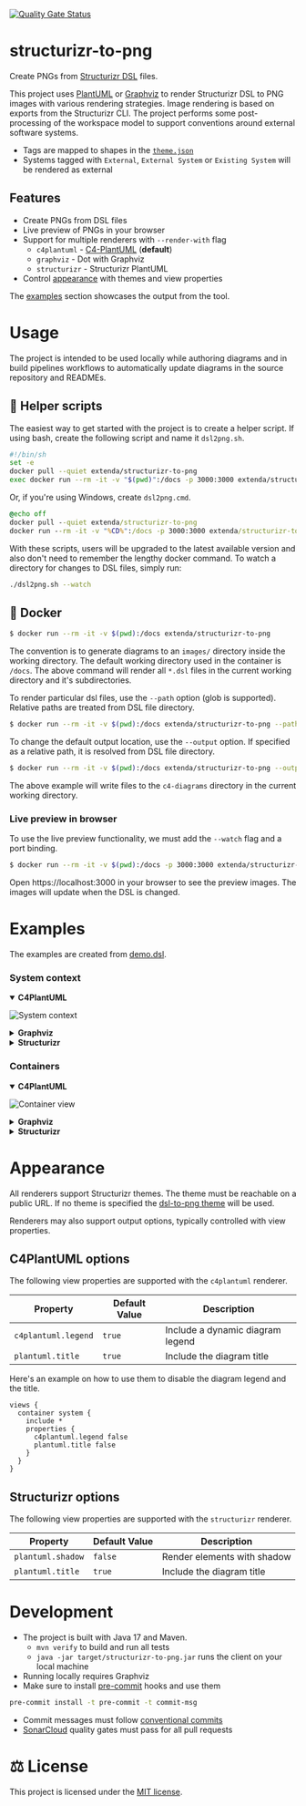 [![Quality Gate Status](https://sonarcloud.io/api/project_badges/measure?project=extenda_structurizr-to-png&metric=alert_status)](https://sonarcloud.io/summary/new_code?id=extenda_structurizr-to-png)

# structurizr-to-png

Create PNGs from [Structurizr DSL](https://github.com/structurizr/dsl#readme) files.

This project uses [PlantUML](https://plantuml.com) or [Graphviz](https://graphviz.org) to render Structurizr DSL to PNG
images with various rendering strategies. Image rendering is based on exports from the Structurizr CLI. The project
performs some post-processing of the workspace model to support conventions around external software systems.

  * Tags are mapped to shapes in the [`theme.json`](./src/main/resources/themes/theme.json)
  * Systems tagged with `External`, `External System` or `Existing System` will be rendered as external

## Features

  * Create PNGs from DSL files
  * Live preview of PNGs in your browser
  * Support for multiple renderers with `--render-with` flag
    * `c4plantuml` - [C4-PlantUML](https://github.com/plantuml-stdlib/C4-PlantUML) (**default**)
    * `graphviz` - Dot with Graphviz
    * `structurizr` - Structurizr PlantUML
  * Control [appearance](#appearance) with themes and view properties

The [examples](#examples) section showcases the output from the tool.

# Usage

The project is intended to be used locally while authoring diagrams and in build pipelines workflows to automatically
update diagrams in the source repository and READMEs.

## :rocket: Helper scripts

The easiest way to get started with the project is to create a helper script. If using bash, create the following script
and name it `dsl2png.sh`.

```bash
#!/bin/sh
set -e
docker pull --quiet extenda/structurizr-to-png
exec docker run --rm -it -v "$(pwd)":/docs -p 3000:3000 extenda/structurizr-to-png "$@"
```

Or, if you're using Windows, create `dsl2png.cmd`.

```cmd
@echo off
docker pull --quiet extenda/structurizr-to-png
docker run --rm -it -v "%CD%":/docs -p 3000:3000 extenda/structurizr-to-png %*
```

With these scripts, users will be upgraded to the latest available version and also don't need to remember the lengthy
docker command. To watch a directory for changes to DSL files, simply run:

```bash
./dsl2png.sh --watch
```

## :whale: Docker

```bash
$ docker run --rm -it -v $(pwd):/docs extenda/structurizr-to-png
```

The convention is to generate diagrams to an `images/` directory inside the working directory. The default working
directory used in the container is `/docs`. The above command will render all `*.dsl` files in the current working
directory and it's subdirectories.

To render particular dsl files, use the `--path` option (glob is supported). Relative paths are treated from DSL file directory.

```bash
$ docker run --rm -it -v $(pwd):/docs extenda/structurizr-to-png --path workspace.ecd.dsl
```

To change the default output location, use the `--output` option. If specified as a relative path, it is resolved from
DSL file directory.

```bash
$ docker run --rm -it -v $(pwd):/docs extenda/structurizr-to-png --output c4-diagrams
```

The above example will write files to the `c4-diagrams` directory in the current working directory.

### Live preview in browser

To use the live preview functionality, we must add the `--watch` flag and a port binding.

```bash
$ docker run --rm -it -v $(pwd):/docs -p 3000:3000 extenda/structurizr-to-png --watch
```

Open https://localhost:3000 in your browser to see the preview images. The images will update when the DSL is changed.

# Examples

The examples are created from [demo.dsl](demo.dsl).

### System context

<details open>
<summary><b>C4PlantUML</b></summary>

![System context](images/c4plantuml/structurizr-PriceTracker-SystemContext.png)
</details>

<details>
<summary><b>Graphviz</b></summary>

![System context](images/graphviz/structurizr-PriceTracker-SystemContext.png)
</details>

<details>
<summary><b>Structurizr</b></summary>

![System context](images/structurizr/structurizr-PriceTracker-SystemContext.png)
</details>

### Containers

<details open>
<summary><b>C4PlantUML</b></summary>

![Container view](images/c4plantuml/structurizr-PriceTracker-Container.png)
</details>

<details>
<summary><b>Graphviz</b></summary>

![Container view](images/graphviz/structurizr-PriceTracker-Container.png)
</details>

<details>
<summary><b>Structurizr</b></summary>

![Container view](images/structurizr/structurizr-PriceTracker-Container.png)
</details>

# Appearance

All renderers support Structurizr themes. The theme must be reachable on a public URL. If no theme is specified
the [dsl-to-png theme](./src/main/resources/themes/theme.json) will be used.

Renderers may also support output options, typically controlled with view properties.

## C4PlantUML options

The following view properties are supported with the `c4plantuml` renderer.

| Property            | Default Value | Description                      |
|---------------------|---------------|----------------------------------|
| `c4plantuml.legend` | `true`        | Include a dynamic diagram legend |
| `plantuml.title`    | `true`        | Include the diagram title        |

Here's an example on how to use them to disable the diagram legend and the title.

```
views {
  container system {
    include *
    properties {
      c4plantuml.legend false
      plantuml.title false
    }
  }
}
```

## Structurizr options

The following view properties are supported with the `structurizr` renderer.

| Property          | Default Value | Description                 |
|-------------------|---------------|-----------------------------|
| `plantuml.shadow` | `false`       | Render elements with shadow |
| `plantuml.title`  | `true`        | Include the diagram title   |

# Development

  * The project is built with Java 17 and Maven.
    * `mvn verify` to build and run all tests
    * `java -jar target/structurizr-to-png.jar` runs the client on your local machine
  * Running locally requires Graphviz
  * Make sure to install [pre-commit](https://pre-commit.com) hooks and use them
  ```bash
  pre-commit install -t pre-commit -t commit-msg
  ```
  * Commit messages must follow [conventional commits](https://conventionalcommits.org)
  * [SonarCloud](https://sonarcloud.io/dashboard?id=extenda_structurizr-to-png)
    quality gates must pass for all pull requests

# :balance_scale: License

This project is licensed under the [MIT license](LICENSE).
